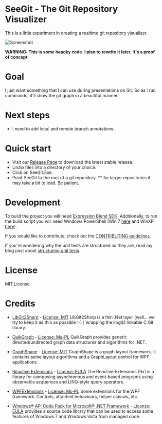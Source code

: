 # SeeGit - The Git Repository Visualizer

This is a little experiment in creating a realtime git repository visualizer.

![Screenshot](https://f.cloud.github.com/assets/19977/552514/42561530-c357-11e2-9f3d-6514f7f3f47b.png)

__WARNING: This is some haacky code. I plan to rewrite it later. It's a proof of
 concept__

# Goal
I just want something that I can use during presentations on Git. So as I run
commands, it'll show the git graph in a beautiful manner.

# Next steps
* I need to add local and remote branch annotations.

# Quick start
* Visit our [Release Page](https://github.com/Haacked/SeeGit/releases) to download the latest stable release.
* Unzip files into a directory of your choice.
* Click on SeeGit.Exe.
* Point SeeGit to the root of a git repository.
** for larger repositories it may take a bit to load. Be patient.

# Development
To build the project you will need [Expression Blend SDK](http://www.microsoft.com/en-gb/download/details.aspx?id=10801).
Additionally, to run the build script you will need Windows PowerShell (Win 7 [here](http://www.microsoft.com/en-us/download/details.aspx?id=34595) and WinXP [here](http://www.microsoft.com/en-us/download/details.aspx?id=16818)).

If you would like to contribute, check out the [CONTRIBUTING guidelines](https://github.com/Haacked/SeeGit/blob/master/CONTRIBUTING.md).

If you're wondering why the unit tests are structured as they are, read my blog
post about [structuring unit tests](http://haacked.com/archive/2012/01/01/structuring-unit-tests.aspx).

# License
[MIT License](https://github.com/Haacked/SeeGit/blob/master/LICENSE.txt)

# Credits

* [LibGit2Sharp](https://github.com/libgit2/libgit2sharp) - [License: MIT](https://github.com/libgit2/libgit2sharp/blob/master/LICENSE.md) LibGit2Sharp is a thin .Net layer (well... we try to keep it as thin as possible :-) ) wrapping the libgit2 linkable C Git library.

* [QuikGraph](https://github.com/KeRNeLith/QuikGraph/) - [License: Ms-PL](https://github.com/KeRNeLith/QuikGraph/blob/master/LICENSE) QuikGraph provides generic directed/undirected graph data structures and algorithms for .NET.
* [GraphShape](https://github.com/KeRNeLith/GraphShape/) - [License: MIT](https://github.com/KeRNeLith/GraphShape/blob/master/LICENSE) GraphShape is a graph layout framework. It contains some layout algorithms and a GraphLayout control for WPF applications.
* [Reactive Extensions](http://msdn.microsoft.com/en-us/data/gg577609) - [License: EULA](http://msdn.microsoft.com/en-us/devlabs/ff394099.aspx) The Reactive Extensions (Rx) is a library for composing asynchronous and event-based programs using observable sequences and LINQ-style query operators. 
* [WPFExtensions](http://wpfextensions.codeplex.com/) - [License: Ms-PL](http://wpfextensions.codeplex.com/license) Some extensions for the WPF framework. Controls, attached behaviours, helper classes, etc.
* [Windows&reg; API Code Pack for Microsoft&reg; .NET Framework](http://archive.msdn.microsoft.com/WindowsAPICodePack) - [License: EULA](http://archive.msdn.microsoft.com/WindowsAPICodePack/Project/License.aspx) provides a source code library that can be used to access some features of Windows 7 and Windows Vista from managed code.
